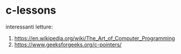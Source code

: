 # c-lessons


interessanti letture:
1. https://en.wikipedia.org/wiki/The_Art_of_Computer_Programming
2. https://www.geeksforgeeks.org/c-pointers/


